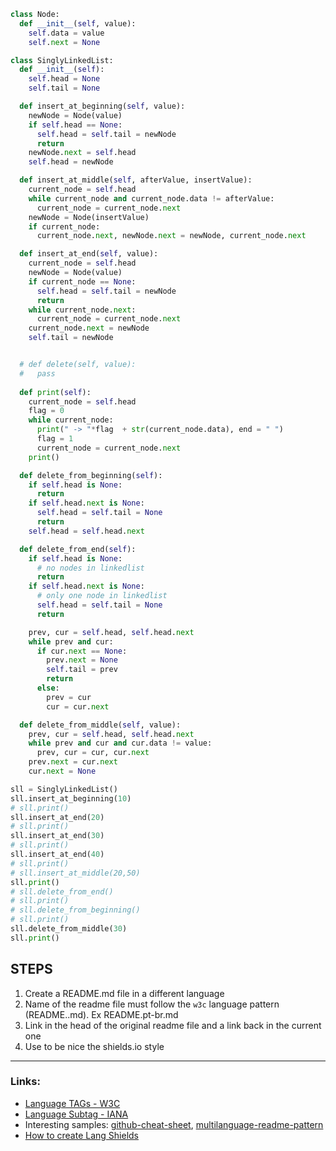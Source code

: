````py
class Node:
  def __init__(self, value):
    self.data = value
    self.next = None

class SinglyLinkedList:
  def __init__(self):
    self.head = None
    self.tail = None

  def insert_at_beginning(self, value):
    newNode = Node(value)
    if self.head == None:
      self.head = self.tail = newNode
      return
    newNode.next = self.head
    self.head = newNode

  def insert_at_middle(self, afterValue, insertValue):
    current_node = self.head
    while current_node and current_node.data != afterValue:
      current_node = current_node.next
    newNode = Node(insertValue)
    if current_node:
      current_node.next, newNode.next = newNode, current_node.next

  def insert_at_end(self, value):
    current_node = self.head
    newNode = Node(value)
    if current_node == None:
      self.head = self.tail = newNode
      return
    while current_node.next:
      current_node = current_node.next
    current_node.next = newNode
    self.tail = newNode


  # def delete(self, value):
  #   pass
  
  def print(self):
    current_node = self.head
    flag = 0
    while current_node:
      print(" -> "*flag  + str(current_node.data), end = " ")
      flag = 1
      current_node = current_node.next
    print()

  def delete_from_beginning(self):
    if self.head is None:
      return
    if self.head.next is None:
      self.head = self.tail = None
      return
    self.head = self.head.next

  def delete_from_end(self):
    if self.head is None:
      # no nodes in linkedlist
      return
    if self.head.next is None:
      # only one node in linkedlist
      self.head = self.tail = None
      return

    prev, cur = self.head, self.head.next
    while prev and cur:
      if cur.next == None:
        prev.next = None
        self.tail = prev
        return
      else:
        prev = cur
        cur = cur.next

  def delete_from_middle(self, value):
    prev, cur = self.head, self.head.next
    while prev and cur and cur.data != value:
      prev, cur = cur, cur.next
    prev.next = cur.next
    cur.next = None

sll = SinglyLinkedList()
sll.insert_at_beginning(10)
# sll.print()
sll.insert_at_end(20)
# sll.print()
sll.insert_at_end(30)
# sll.print()
sll.insert_at_end(40)
# sll.print()
# sll.insert_at_middle(20,50)
sll.print()
# sll.delete_from_end()
# sll.print()
# sll.delete_from_beginning()
# sll.print()
sll.delete_from_middle(30)
sll.print()
````

## STEPS
1. Create a README.md file in a different language
2. Name of the readme file must follow the `w3c` language pattern (README.<country IANA tag>.md). Ex README.pt-br.md
3. Link in the head of the original readme file and a link back in the current one
4. Use to be nice the shields.io style

---

### Links:
* [Language TAGs - W3C](https://www.w3.org/International/articles/language-tags/)
* [Language Subtag - IANA](https://www.iana.org/assignments/language-subtag-registry/language-subtag-registry)
* Interesting samples: [github-cheat-sheet](https://github.com/tiimgreen/github-cheat-sheet), [multilanguage-readme-pattern](https://github.com/jonatasemidio/multilanguage-readme-pattern)
* [How to create Lang Shields](https://shields.io/)


